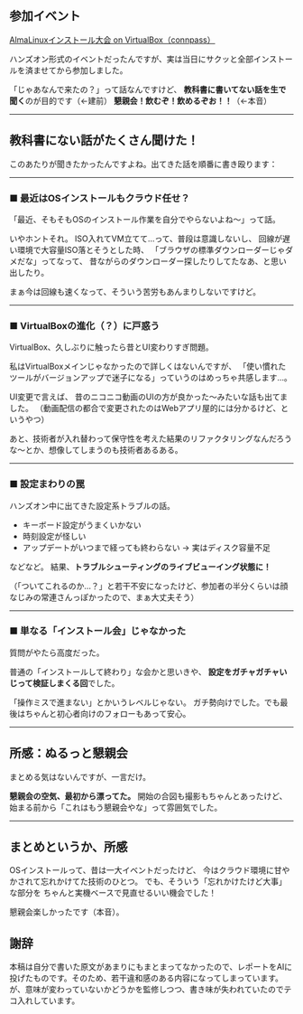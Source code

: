 ## 参加イベント

[AlmaLinuxインストール大会 on VirtualBox（connpass）](https://almalinux.connpass.com/event/343080/)

ハンズオン形式のイベントだったんですが、実は当日にサクッと全部インストールを済ませてから参加しました。

「じゃあなんで来たの？」って話なんですけど、
**教科書に書いてない話を生で聞く**のが目的です（←建前）
**懇親会！飲むぞ！飲めるぞお！！**（←本音）

---

## 教科書にない話がたくさん聞けた！

このあたりが聞きたかったんですよね。出てきた話を順番に書き殴ります：

---

### ■ 最近はOSインストールもクラウド任せ？

「最近、そもそもOSのインストール作業を自分でやらないよね〜」って話。

いやホントそれ。
ISO入れてVM立てて…って、普段は意識しないし、
回線が遅い環境で大容量ISO落とそうとした時、
「ブラウザの標準ダウンローダーじゃダメだな」ってなって、
昔ながらのダウンローダー探したりしてたなあ、と思い出したり。

まぁ今は回線も速くなって、そういう苦労もあんまりしないですけど。

---

### ■ VirtualBoxの進化（？）に戸惑う

VirtualBox、久しぶりに触ったら昔とUI変わりすぎ問題。

私はVirtualBoxメインじゃなかったので詳しくはないんですが、
「使い慣れたツールがバージョンアップで迷子になる」っていうのはめっちゃ共感します…。

UI変更で言えば、
昔のニコニコ動画のUIの方が良かった〜みたいな話も出てました。
（動画配信の都合で変更されたのはWebアプリ屋的には分かるけど、というやつ）

あと、技術者が入れ替わって保守性を考えた結果のリファクタリングなんだろうな〜とか、想像してしまうのも技術者あるある。

---

### ■ 設定まわりの罠

ハンズオン中に出てきた設定系トラブルの話。

* キーボード設定がうまくいかない
* 時刻設定が怪しい
* アップデートがいつまで経っても終わらない → 実はディスク容量不足

などなど。
結果、**トラブルシューティングのライブビューイング状態に！**

（「ついてこれるのか…？」と若干不安になったけど、参加者の半分くらいは顔なじみの常連さんっぽかったので、まぁ大丈夫そう）

---

### ■ 単なる「インストール会」じゃなかった

質問がやたら高度だった。

普通の「インストールして終わり」な会かと思いきや、
**設定をガチャガチャいじって検証しまくる回**でした。

「操作ミスで進まない」とかいうレベルじゃない。
ガチ勢向けでした。でも最後はちゃんと初心者向けのフォローもあって安心。

---

## 所感：ぬるっと懇親会

まとめる気はないんですが、一言だけ。

**懇親会の空気、最初から漂ってた。**
開始の合図も撮影もちゃんとあったけど、
始まる前から「これはもう懇親会やな」って雰囲気でした。

---

## まとめというか、所感

OSインストールって、昔は一大イベントだったけど、
今はクラウド環境に甘やかされて忘れかけてた技術のひとつ。
でも、そういう「忘れかけたけど大事」な部分を
ちゃんと実機ベースで見直せるいい機会でした！

懇親会楽しかったです（本音）。

## 謝辞
本稿は自分で書いた原文があまりにもまとまってなかったので、レポートをAIに投げたものです。そのため、若干違和感のある内容になってしまっています。
が、意味が変わっていないかどうかを監修しつつ、書き味が失われていたのでテコ入れしています。
